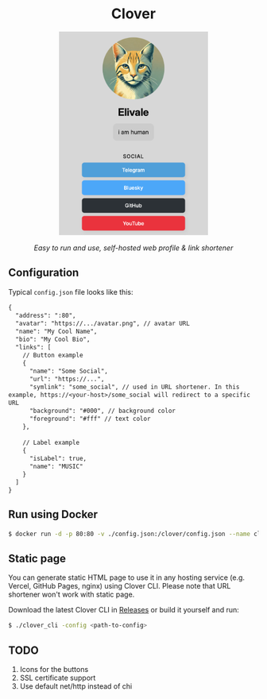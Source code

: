 <div align="center">
<h1>Clover</h1>
<img src="./assets/profile.png" width="300" />
<p>
<i>
Easy to run and use, self-hosted web profile & link shortener
</i>
</p>
</div>

## Configuration

Typical `config.json` file looks like this:

```jsonc
{
  "address": ":80",
  "avatar": "https://.../avatar.png", // avatar URL
  "name": "My Cool Name",
  "bio": "My Cool Bio",
  "links": [
    // Button example
    {
      "name": "Some Social",
      "url": "https://...",
      "symlink": "some_social", // used in URL shortener. In this example, https://<your-host>/some_social will redirect to a specific URL
      "background": "#000", // background color
      "foreground": "#fff" // text color
    },

    // Label example
    {
      "isLabel": true,
      "name": "MUSIC"
    }
  ]
}
```

## Run using Docker

```sh
$ docker run -d -p 80:80 -v ./config.json:/clover/config.json --name clover eliva1e/clover
```

## Static page

You can generate static HTML page to use it in any hosting service (e.g. Vercel, GitHub Pages, nginx) using Clover CLI. Please note that URL shortener won't work with static page.

Download the latest Clover CLI in [Releases](https://github.com/eliva1e/clover/releases) or build it yourself and run:

```sh
$ ./clover_cli -config <path-to-config>
```

## TODO

1. Icons for the buttons
2. SSL certificate support
3. Use default net/http instead of chi
